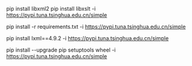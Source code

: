 pip install libxml2 pip install libxslt -i https://pypi.tuna.tsinghua.edu.cn/simple

pip install -r requirements.txt -i https://pypi.tuna.tsinghua.edu.cn/simple

pip install lxml==4.9.2 -i https://pypi.tuna.tsinghua.edu.cn/simple

pip install --upgrade pip setuptools wheel -i https://pypi.tuna.tsinghua.edu.cn/simple